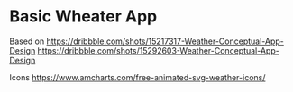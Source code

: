 # Basic Wheater App

Based on
https://dribbble.com/shots/15217317-Weather-Conceptual-App-Design
https://dribbble.com/shots/15292603-Weather-Conceptual-App-Design

Icons
https://www.amcharts.com/free-animated-svg-weather-icons/
